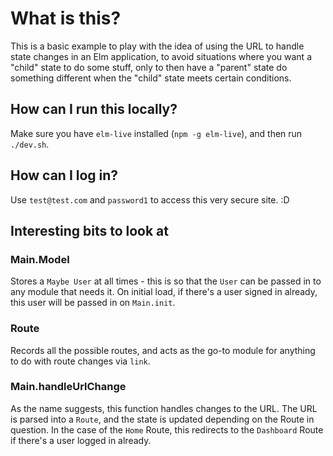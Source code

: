 # What is this?

This is a basic example to play with the idea of using the URL to handle state changes in an Elm application, to avoid situations where you want a "child" state to do some stuff, only to then have a "parent" state do something different when the "child" state meets certain conditions. 

## How can I run this locally? 

Make sure you have `elm-live` installed (`npm -g elm-live`), and then run `./dev.sh`.

## How can I log in?

Use `test@test.com` and `password1` to access this very secure site. :D 

## Interesting bits to look at

### Main.Model 

Stores a `Maybe User` at all times - this is so that the `User` can be passed in to any module that needs it. On initial load, if there's a user signed in already, this user will be passed in on `Main.init`. 

### Route

Records all the possible routes, and acts as the go-to module for anything to do with route changes via `link`.

### Main.handleUrlChange

As the name suggests, this function handles changes to the URL. The URL is parsed into a `Route`, and the state is updated depending on the Route in question. In the case of the `Home` Route, this redirects to the `Dashboard` Route if there's a user logged in already.